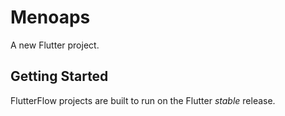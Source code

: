# Menoaps

A new Flutter project.

## Getting Started

FlutterFlow projects are built to run on the Flutter _stable_ release.
